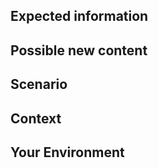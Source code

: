 <!--- Provide a general summary of the issue in the Title above -->

## Expected information
<!---
If you're describing a problem or uncertainty about IT Policy,
tell us what guidance you expected.
If you're suggesting a change/improvement,
tell us how it should work,
and how it's different from current behaviour
-->

## Possible new content
<!---
Not obligatory,
but suggest additions or changes that might be suitable.
Also, suggest who would be a good subject matter expert to discuss the issue.
-->

## Scenario
<!---
Provide details of an actual example,
or a realistic scenario where the guidance would apply.
-->

## Context
<!---
How has this issue affected you?
What are you trying to accomplish?

Providing context helps us come up with a solution that is most useful in the real world
-->

## Your Environment
<!---
Include as many relevant details about the environment you experienced the issue in
-->
